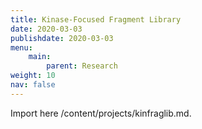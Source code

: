 ```yaml
---
title: Kinase-Focused Fragment Library
date: 2020-03-03
publishdate: 2020-03-03
menu:
    main:
        parent: Research
weight: 10
nav: false
---
```


Import here /content/projects/kinfraglib.md.
